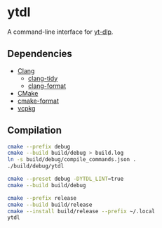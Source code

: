 # ytdl

A command-line interface for [yt-dlp](https://github.com/yt-dlp/yt-dlp).

## Dependencies

- [Clang](https://clang.llvm.org)
  - [clang-tidy](https://clang.llvm.org/extra/clang-tidy)
  - [clang-format](https://clang.llvm.org/docs/ClangFormat.html)
- [CMake](https://cmake.org)
- [cmake-format](https://github.com/cheshirekow/cmake_format)
- [vcpkg](https://vcpkg.io)

## Compilation

```bash
cmake --prefix debug
cmake --build build/debug > build.log
ln -s build/debug/compile_commands.json .
./build/debug/ytdl

cmake --preset debug -DYTDL_LINT=true
cmake --build build/debug

cmake --prefix release
cmake --build build/release
cmake --install build/release --prefix ~/.local
ytdl
```
